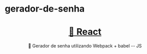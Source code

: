 # gerador-de-senha


<h1 align="center">
    <a href="https://pt-br.reactjs.org/">🔗 React</a>
</h1>
<p align="center">🚀 Gerador de senha utilizando Webpack + babel -- JS</p>
